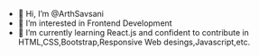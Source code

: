 - 👋 Hi, I’m @ArthSavsani
- 👀 I’m interested in Frontend Development
- 🌱 I’m currently learning React.js and confident to contribute in HTML,CSS,Bootstrap,Responsive Web desings,Javascript,etc.
